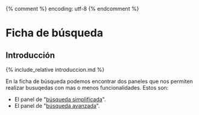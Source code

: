 {% comment %} encoding: utf-8 {% endcomment %}

# Ficha de búsqueda

## Introducción

{% include_relative introduccion.md %}

En la ficha de búsqueda podemos encontrar dos paneles que nos permiten realizar
busuqedas con mas o menos funcionalidades. Estos son:

* El panel de "[búsqueda simplificada](simplificada.md)".
* El panel de "[búsqueda avanzada](avanzada.md)".






